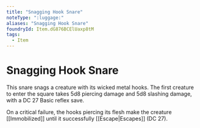 ```yaml
---
title: "Snagging Hook Snare"
noteType: ":luggage:"
aliases: "Snagging Hook Snare"
foundryId: Item.dG876BCElUaxp8tM
tags:
  - Item
---
```


# Snagging Hook Snare

This snare snags a creature with its wicked metal hooks. The first creature to enter the square takes 5d8 piercing damage and 5d8 slashing damage, with a DC 27 Basic reflex save.

On a critical failure, the hooks piercing its flesh make the creature [[Immobilized]] until it successfully [[Escape|Escapes]] (DC 27).
